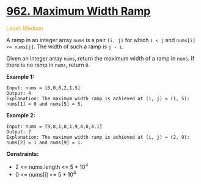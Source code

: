 # [962. Maximum Width Ramp](https://leetcode.cn/problems/maximum-width-ramp)

<span style="color:orange">Level: Medium</span>

A ramp in an integer array `nums` is a pair `(i, j)` for which `i < j` and `nums[i] <= nums[j]`. 
The width of such a ramp is `j - i`.

Given an integer array `nums`, return the maximum width of a ramp in `nums`. If there is no ramp in `nums`, return `0`.

**Example 1:**
```
Input: nums = [6,0,8,2,1,5]
Output: 4
Explanation: The maximum width ramp is achieved at (i, j) = (1, 5): nums[1] = 0 and nums[5] = 5.
```

**Example 2:**
```
Input: nums = [9,8,1,0,1,9,4,0,4,1]
Output: 7
Explanation: The maximum width ramp is achieved at (i, j) = (2, 9): nums[2] = 1 and nums[9] = 1.
```

**Constraints:**

* 2 <= nums.length <= 5 * 10<sup>4</sup>
* 0 <= nums[i] <= 5 * 10<sup>4</sup>